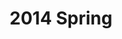 ---
layout: post
title: 2014 Spring
category: playlists
tags:
- music
rdio: http://rd.io/x/QXaYuDPcHXo/
image: http://m.rdio.com/_is/?aid=231039-0,243833-0,270945-1,391430-0,566779-2,613425-0,662139-2,966251-0,1001209-1&w=600&h=600
---